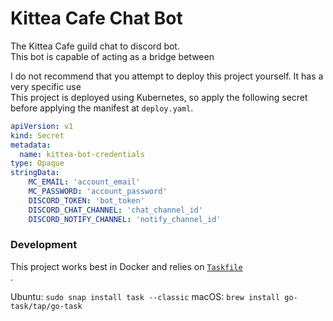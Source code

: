 # Kittea Cafe Chat Bot
The Kittea Cafe guild chat to discord bot.<br/>
This bot is capable of acting as a bridge between

I do not recommend that you attempt to deploy this project yourself. It has a very specific use <br/>
This project is deployed using Kubernetes, so apply the following secret before applying the manifest at `deploy.yaml`.
```yaml
apiVersion: v1
kind: Secret
metadata:
  name: kittea-bot-credentials
type: Opaque
stringData:
    MC_EMAIL: 'account_email'
    MC_PASSWORD: 'account_password'
    DISCORD_TOKEN: 'bot_token'
    DISCORD_CHAT_CHANNEL: 'chat_channel_id'
    DISCORD_NOTIFY_CHANNEL: 'notify_channel_id'
```

### Development
This project works best in Docker and relies on [`Taskfile`](https://taskfile.dev/)<br/>.

Ubuntu: `sudo snap install task --classic`
macOS: `brew install go-task/tap/go-task`
